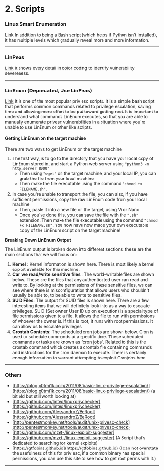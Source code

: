 # 2. Scripts

### **Linux Smart Enumeration**

[Link](https://github.com/diego-treitos/linux-smart-enumeration) In addition to being a Bash script (which helps if Python isn’t installed), it has multiple levels which gradually reveal more and more information.

***

### **LinPeas**

[Link](https://github.com/carlospolop/PEASS-ng/tree/master/linPEAS) It shows every detail in color coding to identify vulnerability severeness.

***

### **LinEnum (Deprecated, Use LinPeas)**

[Link](https://github.com/rebootuser/LinEnum) It is one of the most popular priv esc scripts. It is a simple bash script that performs common commands related to privilege escalation, saving time and allowing more effort to be put toward getting root. It is important to understand what commands LinEnum executes, so that you are able to manually enumerate privesc vulnerabilities in a situation where you're unable to use LinEnum or other like scripts.

#### Getting LinEnum on the target machine

There are two ways to get LinEnum on the target machine

1. The first way, is to go to the directory that you have your local copy of LinEnum stored in, and start a Python web server using `"python3 -m http.server 8000"`
   * Then using `"wget"` on the target machine, and your local IP, you can grab the file from your local machine
   * Then make the file executable using the command `"chmod +x FILENAME.sh"`.
2. In case you're unable to transport the file, you can also, if you have sufficient permissions, copy the raw LinEnum code from your local machine
   * Then, paste it into a new file on the target, using Vi or Nano
   * Once you've done this, you can save the file with the `".sh"` extension. Then make the file executable using the command `"chmod +x FILENAME.sh"`. You now have now made your own executable copy of the LinEnum script on the target machine!

**Breaking Down LinEnum Output**

The LinEnum output is broken down into different sections, these are the main sections that we will focus on:

1. **Kernel** : Kernel information is shown here. There is most likely a kernel exploit available for this machine.
2. **Can we read/write sensitive files** : The world-writable files are shown below. These are the files that any authenticated user can read and write to. By looking at the permissions of these sensitive files, we can see where there is misconfiguration that allows users who shouldn't usually be able to, to be able to write to sensitive files.
3. **SUID Files**: The output for SUID files is shown here. There are a few interesting items that we will definitely look into as a way to escalate privileges. SUID (Set owner User ID up on execution) is a special type of file permissions given to a file. It allows the file to run with permissions of whoever the owner is. If this is root, it runs with root permissions. It can allow us to escalate privileges.
4. **Crontab Contents**: The scheduled cron jobs are shown below. Cron is used to schedule commands at a specific time. These scheduled commands or tasks are known as “cron jobs”. Related to this is the crontab command which creates a crontab file containing commands and instructions for the cron daemon to execute. There is certainly enough information to warrant attempting to exploit Cronjobs here.

***

### **Others**

* [https://blog.g0tmi1k.com/2011/08/basic-linux-privilege-escalation/](https://blog.g0tmi1k.com/2011/08/basic-linux-privilege-escalation/) (a bit old but still worth looking at)
* [https://github.com/linted/linuxprivchecker](https://github.com/linted/linuxprivchecker)
* [https://github.com/AlessandroZ/BeRoot](https://github.com/AlessandroZ/BeRoot)
* [http://pentestmonkey.net/tools/audit/unix-privesc-check](http://pentestmonkey.net/tools/audit/unix-privesc-check)
* [https://github.com/mzet-/linux-exploit-suggester](https://github.com/mzet-/linux-exploit-suggester) (A Script that's dedicated to searching for kernel exploits)
* [https://gtfobins.github.io](https://gtfobins.github.io) (I can not overstate the usefulness of this for priv esc, if a common binary has special permissions, you can use this site to see how to get root perms with it.)

***
